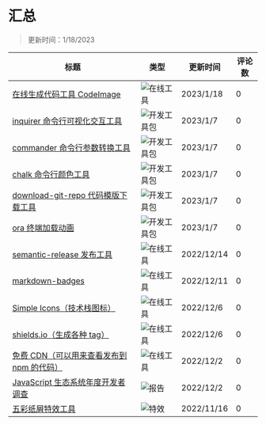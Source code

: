 # 汇总

> 更新时间：1/18/2023

|标题|类型|更新时间|评论数|
|---|---|---|---|
|[在线生成代码工具 CodeImage](https://github.com/mortal-cultivation-biography/awesome/issues/13)|![在线工具](https://img.shields.io/badge/-在线工具-f9d0c4)|2023/1/18|0|
|[inquirer 命令行可视化交互工具](https://github.com/mortal-cultivation-biography/awesome/issues/12)|![开发工具包](https://img.shields.io/badge/-开发工具包-fbca04)|2023/1/7|0|
|[commander 命令行参数转换工具](https://github.com/mortal-cultivation-biography/awesome/issues/11)|![开发工具包](https://img.shields.io/badge/-开发工具包-fbca04)|2023/1/7|0|
|[chalk 命令行颜色工具](https://github.com/mortal-cultivation-biography/awesome/issues/10)|![开发工具包](https://img.shields.io/badge/-开发工具包-fbca04)|2023/1/7|0|
|[download-git-repo 代码模版下载工具](https://github.com/mortal-cultivation-biography/awesome/issues/9)|![开发工具包](https://img.shields.io/badge/-开发工具包-fbca04)|2023/1/7|0|
|[ora 终端加载动画](https://github.com/mortal-cultivation-biography/awesome/issues/8)|![开发工具包](https://img.shields.io/badge/-开发工具包-fbca04)|2023/1/7|0|
|[semantic-release 发布工具](https://github.com/mortal-cultivation-biography/awesome/issues/7)|![在线工具](https://img.shields.io/badge/-在线工具-f9d0c4)|2022/12/14|0|
|[markdown-badges](https://github.com/mortal-cultivation-biography/awesome/issues/6)|![在线工具](https://img.shields.io/badge/-在线工具-f9d0c4)|2022/12/11|0|
|[Simple Icons（技术栈图标）](https://github.com/mortal-cultivation-biography/awesome/issues/5)|![在线工具](https://img.shields.io/badge/-在线工具-f9d0c4)|2022/12/6|0|
|[shields.io（生成各种 tag）](https://github.com/mortal-cultivation-biography/awesome/issues/4)|![在线工具](https://img.shields.io/badge/-在线工具-f9d0c4)|2022/12/6|0|
|[免费 CDN（可以用来查看发布到 npm 的代码）](https://github.com/mortal-cultivation-biography/awesome/issues/3)|![在线工具](https://img.shields.io/badge/-在线工具-f9d0c4)|2022/12/2|0|
|[JavaScript 生态系统年度开发者调查](https://github.com/mortal-cultivation-biography/awesome/issues/2)|![报告](https://img.shields.io/badge/-报告-bfd4f2)|2022/12/2|0|
|[五彩纸屑特效工具](https://github.com/mortal-cultivation-biography/awesome/issues/1)|![特效](https://img.shields.io/badge/-特效-e99695)|2022/11/16|0|